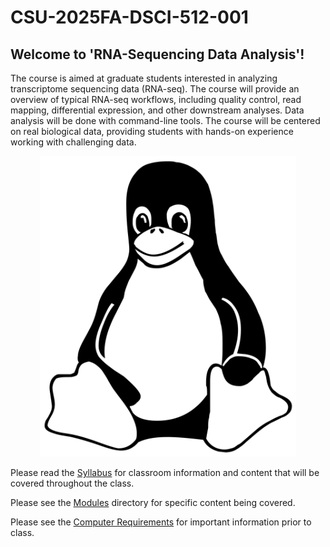 # CSU-2025FA-DSCI-512-001 

## Welcome to 'RNA-Sequencing Data Analysis'!

The course is aimed at graduate students interested in analyzing transcriptome sequencing data (RNA-seq). The course will provide an overview of typical RNA-seq workflows, including quality control, read mapping, differential expression, and other downstream analyses. Data analysis will be done with command-line tools. The course will be centered on real biological data, providing students with hands-on experience working with challenging data.

<p align="center">
<img width="410" alt="linux_logo" src="https://github.com/jesshill/CSU-2025FA-DSCI-510-001_LINUX_as_a_computational_platform/blob/main/Images/linux_logo.png">
</p>


Please read the [Syllabus](Syllabus.md) for classroom information and content that will be covered throughout the class. 

Please see the [Modules](Modules) directory for specific content being covered.

Please see the [Computer Requirements](Computer_Requirements.md) for important information prior to class. 
